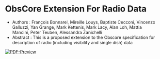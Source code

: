 # ObsCore Extension For Radio Data

  * Authors : François Bonnarel, Mireille Louys, Baptiste Cecconi, Vincenzo Galluzzi, Yan Grange,  Mark Kettenis, Mark Lacy, Alan Loh, Mattia Mancini, Peter Teuben, Alessandra Zanichelli
  * Abstract : This is a proposed extension to the Obscore specification for description of radio (including visibility and single dish) data
  

[![PDF-Preview](https://img.shields.io/badge/Preview-PDF-blue)](../../releases/download/auto-pdf-preview/ObsCoreExtensionForVisibilityData-draft.pdf)
